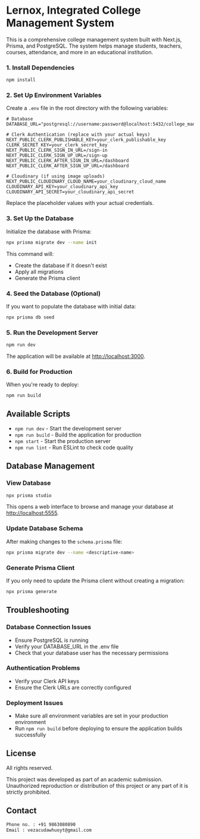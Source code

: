 # Lernox, Integrated College Management System

This is a comprehensive college management system built with Next.js, Prisma, and PostgreSQL. The system helps manage students, teachers, courses, attendance, and more in an educational institution.


### 1. Install Dependencies

```bash
npm install
```

### 2. Set Up Environment Variables

Create a `.env` file in the root directory with the following variables:

```
# Database
DATABASE_URL="postgresql://username:password@localhost:5432/college_management_db"

# Clerk Authentication (replace with your actual keys)
NEXT_PUBLIC_CLERK_PUBLISHABLE_KEY=your_clerk_publishable_key
CLERK_SECRET_KEY=your_clerk_secret_key
NEXT_PUBLIC_CLERK_SIGN_IN_URL=/sign-in
NEXT_PUBLIC_CLERK_SIGN_UP_URL=/sign-up
NEXT_PUBLIC_CLERK_AFTER_SIGN_IN_URL=/dashboard
NEXT_PUBLIC_CLERK_AFTER_SIGN_UP_URL=/dashboard

# Cloudinary (if using image uploads)
NEXT_PUBLIC_CLOUDINARY_CLOUD_NAME=your_cloudinary_cloud_name
CLOUDINARY_API_KEY=your_cloudinary_api_key
CLOUDINARY_API_SECRET=your_cloudinary_api_secret
```

Replace the placeholder values with your actual credentials.

### 3. Set Up the Database

Initialize the database with Prisma:

```bash
npx prisma migrate dev --name init
```

This command will:
- Create the database if it doesn't exist
- Apply all migrations
- Generate the Prisma client

### 4. Seed the Database (Optional)

If you want to populate the database with initial data:

```bash
npx prisma db seed
```

### 5. Run the Development Server

```bash
npm run dev
```

The application will be available at [http://localhost:3000](http://localhost:3000).

### 6. Build for Production

When you're ready to deploy:

```bash
npm run build
```

## Available Scripts

- `npm run dev` - Start the development server
- `npm run build` - Build the application for production
- `npm start` - Start the production server
- `npm run lint` - Run ESLint to check code quality

## Database Management

### View Database

```bash
npx prisma studio
```

This opens a web interface to browse and manage your database at [http://localhost:5555](http://localhost:5555).

### Update Database Schema

After making changes to the `schema.prisma` file:

```bash
npx prisma migrate dev --name <descriptive-name>
```

### Generate Prisma Client

If you only need to update the Prisma client without creating a migration:

```bash
npx prisma generate
```

## Troubleshooting

### Database Connection Issues

- Ensure PostgreSQL is running
- Verify your DATABASE_URL in the .env file
- Check that your database user has the necessary permissions

### Authentication Problems

- Verify your Clerk API keys
- Ensure the Clerk URLs are correctly configured

### Deployment Issues

- Make sure all environment variables are set in your production environment
- Run `npm run build` before deploying to ensure the application builds successfully

## License

All rights reserved.

This project was developed as part of an academic submission. 
Unauthorized reproduction or distribution of this project or any part of it is strictly prohibited.

## Contact
```bash
Phone no. : +91 9863080890
Email : vezacudawhuoyt@gmail.com
```

